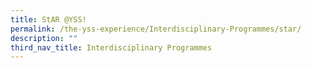 ```yaml
---
title: StAR @YSS!
permalink: /the-yss-experience/Interdisciplinary-Programmes/star/
description: ""
third_nav_title: Interdisciplinary Programmes
---
```

